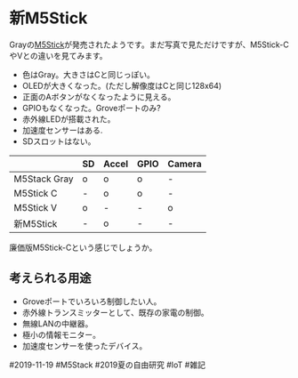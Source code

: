 # 新M5Stick

Grayの[M5Stick](https://banggood.app.link/Ag4K3TfUJ1)が発売されたようです。まだ写真で見ただけですが、M5Stick-CやVとの違いを見てみます。

* 色はGray。大きさはCと同じっぽい。
* OLEDが大きくなった。(ただし解像度はCと同じ128x64)
* 正面のAボタンがなくなったように見える。
* GPIOもなくなった。Groveポートのみ?
* 赤外線LEDが搭載された。
* 加速度センサーはある.
* SDスロットはない。

|    | SD |  Accel | GPIO |Camera|
|-----|----|------|-----|------|
|M5Stack Gray|o|o|o|-|
|M5Stick C|-|o|o|-|
|M5Stick V|o|-|-|o|
|新M5Stick|-|o|-|-|

廉価版M5Stick-Cという感じでしょうか。

## 考えられる用途

* Groveポートでいろいろ制御したい人。
* 赤外線トランスミッターとして、既存の家電の制御。
* 無線LANの中継器。
* 極小の情報モニター。
* 加速度センサーを使ったデバイス。



#2019-11-19
#M5Stack
#2019夏の自由研究
#IoT
#雑記

